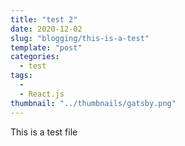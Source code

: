 ```yaml
---
title: "test 2"
date: 2020-12-02
slug: "blogging/this-is-a-test"
template: "post"
categories:
  - test
tags:
  - 
  - React.js
thumbnail: "../thumbnails/gatsby.png"
---
```


This is a test file

<!--stackedit_data:
eyJwcm9wZXJ0aWVzIjoidGl0bGU6IFRlc3Qgb25lXG50YWdzOi
BUZXN0XG5jYXRlZ29yaWVzOiBUZXN0XG5leGNlcnB0OiBUaGlz
IGlzIGEgdGVzdFxuc3RhdHVzOiBEcmFmdFxuZGF0ZTogJzIwMj
AtMDYtMTcnXG4iLCJoaXN0b3J5IjpbLTI2NjU2MDI5OSwtMTUx
NjMwMDAzOF19
-->